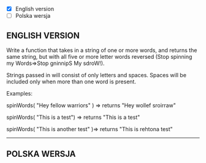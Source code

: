 - [X] English version  
- [ ] Polska wersja  
  
## ENGLISH VERSION
Write a function that takes in a string of one or more words, and returns the same string, but with all five or more letter words reversed (Stop spinning my Words=>Stop gninnipS My sdroW!). 

Strings passed in will consist of only letters and spaces. Spaces will be included only when more than one word is present.

Examples: 

spinWords( "Hey fellow warriors" ) => returns "Hey wollef sroirraw" 

spinWords( "This is a test") => returns "This is a test" 

spinWords( "This is another test" )=> returns "This is rehtona test"
  
  
  ---  
## POLSKA WERSJA  

  
